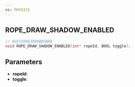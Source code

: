 ```yaml
---
ns: PHYSICS
---
```

## ROPE_DRAW_SHADOW_ENABLED

```c
// 0xF159A63806BB5BA8
void ROPE_DRAW_SHADOW_ENABLED(int* ropeId, BOOL toggle);
```

## Parameters
* **ropeId**:
* **toggle**:
